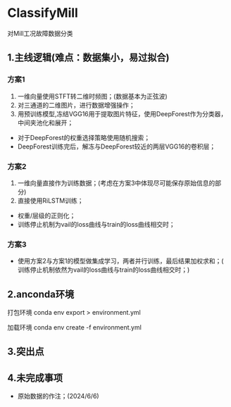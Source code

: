 # ClassifyMill
对Mill工况故障数据分类
## 1.主线逻辑(难点：数据集小，易过拟合)
### 方案1
1. 一维向量使用STFT转二维时频图；(数据基本为正弦波)
2. 对三通道的二维图片，进行数据增强操作；
3. 用预训练模型,冻结VGG16用于提取图片特征，使用DeepForest作为分类器，中间夹池化和展开；
  - 对于DeepForest的权重选择策略使用随机搜索；
  - DeepForest训练完后，解冻与DeepForest较近的两层VGG16的卷积层；
### 方案2
1. 一维向量直接作为训练数据；(考虑在方案3中体现尽可能保存原始信息的部分)
2. 直接使用RiLSTM训练；
  - 权重/层级的正则化；
  - 训练停止机制为vail的loss曲线与train的loss曲线相交时；
### 方案3
- 使用方案2与方案1的模型做集成学习，两者并行训练，最后结果加权求和；( 训练停止机制依然为vail的loss曲线与train的loss曲线相交时；)
## 2.anconda环境
打包环境
conda env export > environment.yml

加载环境
conda env create -f environment.yml

## 3.突出点
## 4.未完成事项
- 原始数据的作注；(2024/6/6)
